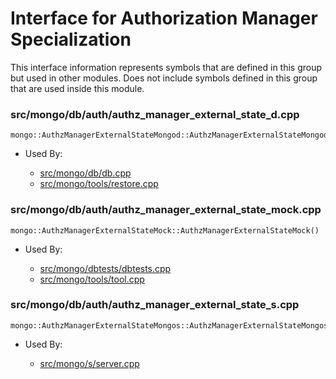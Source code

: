 
# Interface for Authorization Manager Specialization
This interface information represents symbols that are defined in this group but used in other modules.  Does not include symbols defined in this group that are used inside this module.

### src/mongo/db/auth/authz\_manager\_external\_state\_d.cpp

<div></div>

    mongo::AuthzManagerExternalStateMongod::AuthzManagerExternalStateMongod()

- Used By:

    - [src/mongo/db/db.cpp](../../../../process\_management/mongos\_and\_mongod\_mains)
    - [src/mongo/tools/restore.cpp](../../../../tools/tools)

### src/mongo/db/auth/authz\_manager\_external\_state\_mock.cpp

<div></div>

    mongo::AuthzManagerExternalStateMock::AuthzManagerExternalStateMock()

- Used By:

    - [src/mongo/dbtests/dbtests.cpp](../../../../tests/unit\_tests)
    - [src/mongo/tools/tool.cpp](../../../../tools/tools)

### src/mongo/db/auth/authz\_manager\_external\_state\_s.cpp

<div></div>

    mongo::AuthzManagerExternalStateMongos::AuthzManagerExternalStateMongos()

- Used By:

    - [src/mongo/s/server.cpp](../../../../process\_management/mongos\_and\_mongod\_mains)
